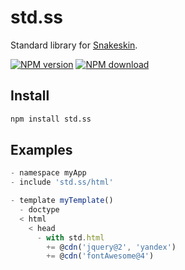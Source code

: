 std.ss
======

Standard library for [Snakeskin](https://github.com/SnakeskinTpl/Snakeskin).

[![NPM version](http://img.shields.io/npm/v/std.ss.svg?style=flat)](http://badge.fury.io/js/std.ss)
[![NPM download](https://img.shields.io/npm/dm/std.ss.svg?style=flat)](http://badge.fury.io/js/std.ss)

## Install

```bash
npm install std.ss
```

## Examples

```js
- namespace myApp
- include 'std.ss/html'

- template myTemplate()
  - doctype
  < html
    < head
      - with std.html
        += @cdn('jquery@2', 'yandex')
        += @cdn('fontAwesome@4')
```
